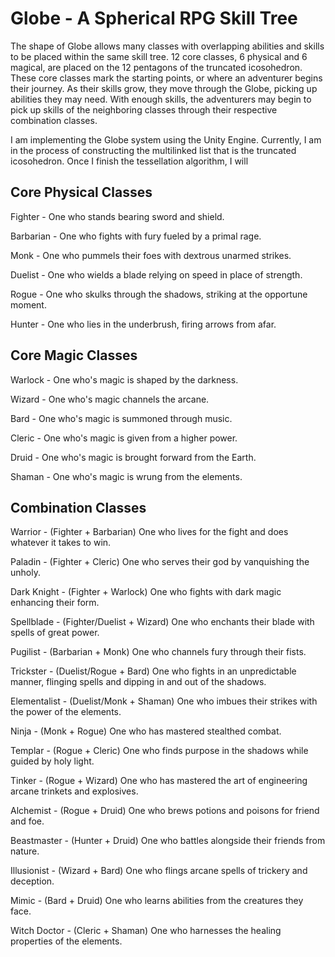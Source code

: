 # Globe - A Spherical RPG Skill Tree

The shape of Globe allows many classes with overlapping abilities and skills to be placed within the same skill tree.
12 core classes, 6 physical and 6 magical, are placed on the 12 pentagons of the truncated icosohedron.
These core classes mark the starting points, or where an adventurer begins their journey.
As their skills grow, they move through the Globe, picking up abilities they may need.
With enough skills, the adventurers may begin to pick up skills of the neighboring classes through their respective combination classes.

I am implementing the Globe system using the Unity Engine.
Currently, I am in the process of constructing the multilinked list that is the truncated icosohedron.
Once I finish the tessellation algorithm, I will 


## Core Physical Classes
Fighter - One who stands bearing sword and shield.

Barbarian - One who fights with fury fueled by a primal rage.

Monk - One who pummels their foes with dextrous unarmed strikes.

Duelist - One who wields a blade relying on speed in place of strength.

Rogue - One who skulks through the shadows, striking at the opportune moment.

Hunter - One who lies in the underbrush, firing arrows from afar.

## Core Magic Classes
Warlock - One who's magic is shaped by the darkness.

Wizard - One who's magic channels the arcane.

Bard - One who's magic is summoned through music.

Cleric - One who's magic is given from a higher power.

Druid - One who's magic is brought forward from the Earth.

Shaman - One who's magic is wrung from the elements.

## Combination Classes
Warrior - (Fighter + Barbarian) One who lives for the fight and does whatever it takes to win.

Paladin - (Fighter + Cleric) One who serves their god by vanquishing the unholy.

Dark Knight - (Fighter + Warlock) One who fights with dark magic enhancing their form.

Spellblade - (Fighter/Duelist + Wizard) One who enchants their blade with spells of great power.

Pugilist - (Barbarian + Monk) One who channels fury through their fists.

Trickster - (Duelist/Rogue + Bard) One who fights in an unpredictable manner, flinging spells and dipping in and out of the shadows.

Elementalist - (Duelist/Monk + Shaman) One who imbues their strikes with the power of the elements.

Ninja - (Monk + Rogue) One who has mastered stealthed combat.

Templar - (Rogue + Cleric) One who finds purpose in the shadows while guided by holy light.

Tinker - (Rogue + Wizard) One who has mastered the art of engineering arcane trinkets and explosives.

Alchemist - (Rogue + Druid) One who brews potions and poisons for friend and foe.

Beastmaster - (Hunter + Druid) One who battles alongside their friends from nature.

Illusionist - (Wizard + Bard) One who flings arcane spells of trickery and deception.

Mimic - (Bard + Druid) One who learns abilities from the creatures they face.

Witch Doctor - (Cleric + Shaman) One who harnesses the healing properties of the elements.
